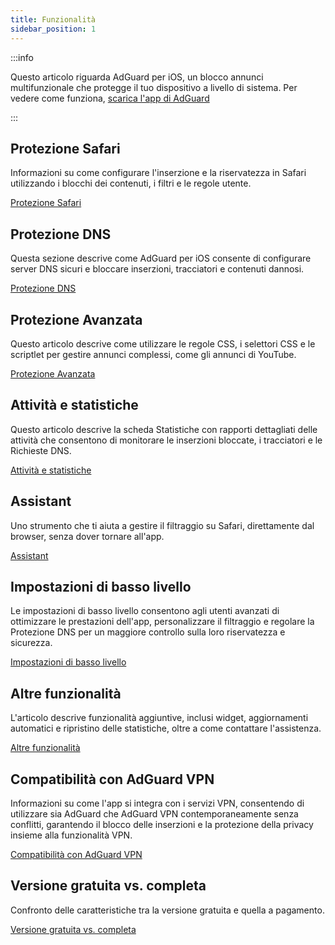 ```yaml
---
title: Funzionalità
sidebar_position: 1
---
```


:::info

Questo articolo riguarda AdGuard per iOS, un blocco annunci multifunzionale che protegge il tuo dispositivo a livello di sistema. Per vedere come funziona, [scarica l'app di AdGuard](https://agrd.io/download-kb-adblock)

:::

## Protezione Safari

Informazioni su come configurare l'inserzione e la riservatezza in Safari utilizzando i blocchi dei contenuti, i filtri e le regole utente.

[Protezione Safari](/adguard-for-ios/features/safari-protection.md)

## Protezione DNS

Questa sezione descrive come AdGuard per iOS consente di configurare server DNS sicuri e bloccare inserzioni, tracciatori e contenuti dannosi.

[Protezione DNS](/adguard-for-ios/features/dns-protection/)

## Protezione Avanzata

Questo articolo descrive come utilizzare le regole CSS, i selettori CSS e le scriptlet per gestire annunci complessi, come gli annunci di YouTube.

[Protezione Avanzata](/adguard-for-ios/features/advanced-protection.md)

## Attività e statistiche

Questo articolo descrive la scheda Statistiche con rapporti dettagliati delle attività che consentono di monitorare le inserzioni bloccate, i tracciatori e le Richieste DNS.

[Attività e statistiche](/adguard-for-ios/features/activity.md)

## Assistant

Uno strumento che ti aiuta a gestire il filtraggio su Safari, direttamente dal browser, senza dover tornare all'app.

[Assistant](/adguard-for-ios/features/assistant.md)

## Impostazioni di basso livello

Le impostazioni di basso livello consentono agli utenti avanzati di ottimizzare le prestazioni dell'app, personalizzare il filtraggio e regolare la Protezione DNS per un maggiore controllo sulla loro riservatezza e sicurezza.

[Impostazioni di basso livello](/adguard-for-ios/features/low-level-settings.md)

## Altre funzionalità

L'articolo descrive funzionalità aggiuntive, inclusi widget, aggiornamenti automatici e ripristino delle statistiche, oltre a come contattare l'assistenza.

[Altre funzionalità](/adguard-for-ios/features/other-features.md)

## Compatibilità con AdGuard VPN

Informazioni su come l'app si integra con i servizi VPN, consentendo di utilizzare sia AdGuard che AdGuard VPN contemporaneamente senza conflitti, garantendo il blocco delle inserzioni e la protezione della privacy insieme alla funzionalità VPN.

[Compatibilità con AdGuard VPN](/adguard-for-ios/features/compatibility-with-adguard-vpn.md)

## Versione gratuita vs. completa

Confronto delle caratteristiche tra la versione gratuita e quella a pagamento.

[Versione gratuita vs. completa](/adguard-for-ios/features/free-vs-full.md)
